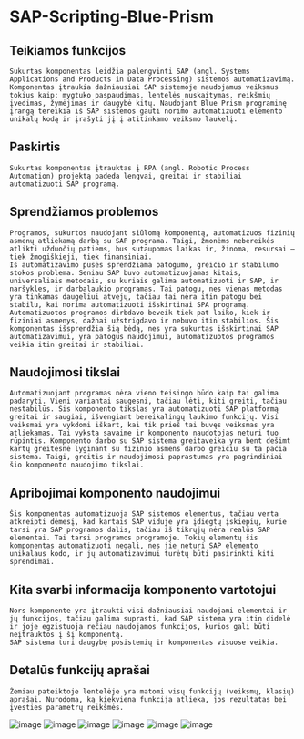 # SAP-Scripting-Blue-Prism

## Teikiamos funkcijos
	Sukurtas komponentas leidžia palengvinti SAP (angl. Systems Applications and Products in Data Processing) sistemos automatizavimą. Komponentas įtraukia dažniausiai SAP sistemoje naudojamus veiksmus tokius kaip: mygtuko paspaudimas, lentelės nuskaitymas, reikšmių įvedimas, žymėjimas ir daugybė kitų. Naudojant Blue Prism programinę įrangą tereikia iš SAP sistemos gauti norimo automatizuoti elemento unikalų kodą ir įrašyti jį į atitinkamo veiksmo laukelį.
## Paskirtis
	Sukurtas komponentas įtrauktas į RPA (angl. Robotic Process Automation) projektą padeda lengvai, greitai ir stabiliai automatizuoti SAP programą.
## Sprendžiamos problemos
	Programos, sukurtos naudojant siūlomą komponentą, automatizuos fizinių asmenų atliekamą darbą su SAP programa. Taigi, žmonėms nebereikės atlikti užduočių patiems, bus sutaupomas laikas ir, žinoma, resursai – tiek žmogiškieji, tiek finansiniai.
	Iš automatizavimo pusės sprendžiama patogumo, greičio ir stabilumo stokos problema. Seniau SAP buvo automatizuojamas kitais, universaliais metodais, su kuriais galima automatizuoti ir SAP, ir naršykles, ir darbalaukio programas. Tai patogu, nes vienas metodas yra tinkamas daugeliui atvejų, tačiau tai nėra itin patogu bei stabilu, kai norima automatizuoti išskirtinai SPA programą. Automatizuotos programos dirbdavo beveik tiek pat laiko, kiek ir fiziniai asmenys, dažnai užstrigdavo ir nebuvo itin stabilios. Šis komponentas išsprendžia šią bėdą, nes yra sukurtas išskirtinai SAP automatizavimui, yra patogus naudojimui, automatizuotos programos veikia itin greitai ir stabiliai.
## Naudojimosi tikslai
	Automatizuojant programas nėra vieno teisingo būdo kaip tai galima padaryti. Vieni variantai saugesni, tačiau lėti, kiti greiti, tačiau nestabilūs. Šis komponento tikslas yra automatizuoti SAP platformą greitai ir saugiai, išvengiant bereikalingų laukimo funkcijų. Visi veiksmai yra vykdomi iškart, kai tik prieš tai buvęs veiksmas yra atliekamas. Tai vyksta savaime ir komponento naudotojas neturi tuo rūpintis. Komponento darbo su SAP sistema greitaveika yra bent dešimt kartų greitesnė lyginant su fizinio asmens darbo greičiu su ta pačia sistema. Taigi, greitis ir naudojimosi paprastumas yra pagrindiniai šio komponento naudojimo tikslai.
## Apribojimai komponento naudojimui
	Šis komponentas automatizuoja SAP sistemos elementus, tačiau verta atkreipti dėmesį, kad kartais SAP viduje yra įdiegtų įskiepių, kurie tarsi yra SAP programos dalis, tačiau iš tikrųjų nėra realūs SAP elementai. Tai tarsi programos programoje. Tokių elementų šis komponentas automatizuoti negali, nes jie neturi SAP elemento unikalaus kodo, ir jų automatizavimui turėtų būti pasirinkti kiti sprendimai.
##	Kita svarbi informacija komponento vartotojui
	Nors komponente yra įtraukti visi dažniausiai naudojami elementai ir jų funkcijos, tačiau galima suprasti, kad SAP sistema yra itin didelė ir joje egzistuoja rečiau naudojamos funkcijos, kurios gali būti neįtrauktos į šį komponentą.
	SAP sistema turi daugybę posistemių ir komponentas visuose veikia.

## Detalūs funkcijų aprašai
	Žemiau pateiktoje lentelėje yra matomi visų funkcijų (veiksmų, klasių) aprašai. Nurodoma, ką kiekviena funkcija atlieka, jos rezultatas bei įvesties parametrų reikšmės.

![image](https://user-images.githubusercontent.com/32612736/114272284-3e4f1a80-9a1e-11eb-8cda-e199fe0a8b4d.png)
![image](https://user-images.githubusercontent.com/32612736/114272304-56269e80-9a1e-11eb-9f6e-51bc376b4ecb.png)
![image](https://user-images.githubusercontent.com/32612736/114272362-8f5f0e80-9a1e-11eb-87c7-261e21adf01f.png)
![image](https://user-images.githubusercontent.com/32612736/114272357-88d09700-9a1e-11eb-9d45-6999ff3df2df.png)
![image](https://user-images.githubusercontent.com/32612736/114272389-a7369280-9a1e-11eb-8e69-edf6fe8a9b85.png)
![image](https://user-images.githubusercontent.com/32612736/114272406-b87f9f00-9a1e-11eb-93d3-1e919e30ecf6.png)


